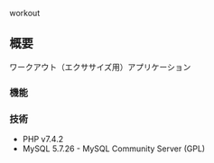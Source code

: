 workout
## 概要
ワークアウト（エクササイズ用）アプリケーション
### 機能

### 技術
- PHP v7.4.2
- MySQL 5.7.26 - MySQL Community Server (GPL)